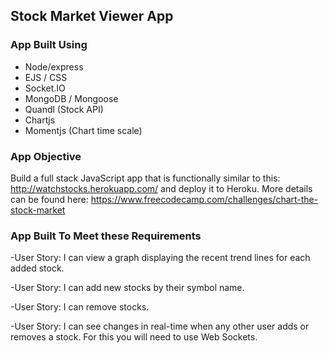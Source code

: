 ## Stock Market Viewer App

### App Built Using

- Node/express
- EJS / CSS
- Socket.IO
- MongoDB / Mongoose
- Quandl (Stock API)
- Chartjs
- Momentjs (Chart time scale)

### App Objective
Build a full stack JavaScript app that is functionally similar to this: http://watchstocks.herokuapp.com/ and deploy it to Heroku. More details can be found here: https://www.freecodecamp.com/challenges/chart-the-stock-market

### App Built To Meet these Requirements

-User Story: I can view a graph displaying the recent trend lines for each added stock.

-User Story: I can add new stocks by their symbol name.

-User Story: I can remove stocks.

-User Story: I can see changes in real-time when any other user adds or removes a stock. For this you will need to use Web Sockets.

